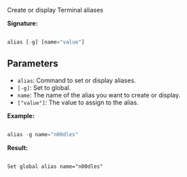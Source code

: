  
Create or display Terminal aliases
  
**Signature:**

  
```typescript

alias [-g] [name="value"]

```

  

## Parameters

  
- `alias`: Command to set or display aliases.
- `[-g]`: Set to global.
- `name`: The name of the alias you want to create or display.
- `["value"]`: The value to assign to the alias. 



**Example:**

  
```typescript

alias -g name="n00dles"

```

  

**Result:**

```Markdown

Set global alias name="n00dles"

```


  



  

